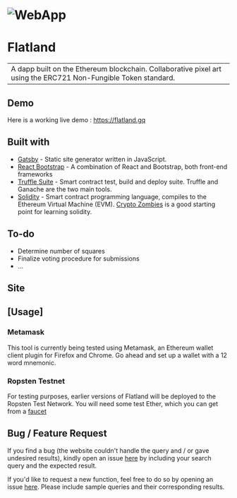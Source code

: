 # ![WebApp](https://iharsh234.github.io/WebApp/images/demo/demo_landing.JPG)
# Flatland
<table>
<tr>
<td>
  A dapp built on the Ethereum blockchain. Collaborative pixel art using the ERC721 Non-Fungible Token standard.
</td>
</tr>
</table>


## Demo
Here is a working live demo :  https://flatland.gq

## Built with 

- [Gatsby](https://www.gatsbyjs.com/) - Static site generator written in JavaScript.
- [React Bootstrap](https://react-bootstrap.github.io/) - A combination of React and Bootstrap, both front-end frameworks
- [Truffle Suite](https://www.trufflesuite.com/) - Smart contract test, build and deploy suite. Truffle and Ganache are the two main tools.
- [Solidity](https://docs.soliditylang.org/en/v0.8.2/) - Smart contract programming language, compiles to the Ethereum Virtual Machine (EVM). [Crypto Zombies](https://cryptozombies.io/) is a good starting point for learning solidity.

## To-do
- Determine number of squares
- Finalize voting procedure for submissions
- ...

## Site


## [Usage]

### Metamask

This tool is currently being tested using Metamask, an Ethereum wallet client plugin for Firefox and Chrome. Go ahead and set up a wallet with a 12 word mnemonic.

### Ropsten Testnet

For testing purposes, earlier versions of Flatland will be deployed to the Ropsten Test Network. You will need some test Ether, which you can get from a [faucet](https://faucet.ropsten.be/)

## Bug / Feature Request

If you find a bug (the website couldn't handle the query and / or gave undesired results), kindly open an issue [here](https://github.com/emilioziniades/flatland/issues/new) by including your search query and the expected result.

If you'd like to request a new function, feel free to do so by opening an issue [here](https://github.com/emilioziniades/flatland/issues/new). Please include sample queries and their corresponding results.